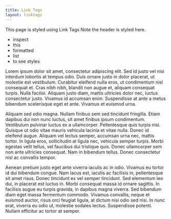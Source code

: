 ```yaml
---
title: Link Tags
layout: linktags
---
```


This page is styled using Link Tags
Note the header is styled here.

- inspect
- this
- formatted
- list
- to see styles

Lorem ipsum dolor sit amet, consectetur adipiscing elit. Sed id justo vel nisi interdum lobortis at tempus odio. Duis ornare justo in dolor placerat, ut molestie est vestibulum. Curabitur eleifend nulla eros, ut condimentum nisl consequat et. Cras nibh nibh, blandit non augue et, aliquam consequat turpis. Nulla facilisi. Aliquam justo diam, mattis ultricies dolor nec, luctus consectetur justo. Vivamus id accumsan enim. Suspendisse at ante a metus bibendum scelerisque eget et ante. Vivamus et euismod urna.

Aliquam sed odio magna. Nullam finibus sem sed tincidunt fringilla. Etiam dapibus dui non nunc luctus, sit amet finibus ipsum condimentum. Vestibulum pulvinar luctus ex a ullamcorper. Pellentesque quis turpis nisi. Quisque ut odio vitae mauris vehicula lacinia et vitae nulla. Donec id eleifend augue. Aliquam vel lectus semper, accumsan urna nec, mattis tortor. In ligula eros, sollicitudin at ligula nec, vehicula semper turpis. Morbi egestas velit tellus, vel faucibus dui tristique quis. Donec ullamcorper sem non ante ultricies consequat. Nam in bibendum tellus. Donec consectetur nisl ac convallis tempor.

Aenean pretium justo eget ante viverra iaculis ac in odio. Vivamus eu tortor id dui bibendum congue. Nam lacus est, iaculis ac facilisis in, pellentesque sit amet risus. Donec tincidunt ex vel semper tincidunt. Sed elementum leo dui, in placerat est luctus in. Morbi consequat massa id ornare sagittis. In facilisis augue eu turpis gravida, in dapibus magna viverra. Sed bibendum diam eget massa fermentum commodo. Vivamus convallis, neque et euismod auctor, risus orci feugiat ligula, at dictum nisi odio sed nisi. In nunc erat, viverra eu odio ut, molestie sodales lectus. Suspendisse potenti. Nullam efficitur ac tortor at semper.
